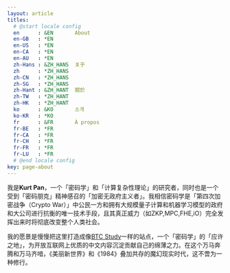 ```yaml
---
layout: article
titles:
  # @start locale config
  en      : &EN       About
  en-GB   : *EN
  en-US   : *EN
  en-CA   : *EN
  en-AU   : *EN
  zh-Hans : &ZH_HANS  关于
  zh      : *ZH_HANS
  zh-CN   : *ZH_HANS
  zh-SG   : *ZH_HANS
  zh-Hant : &ZH_HANT  關於
  zh-TW   : *ZH_HANT
  zh-HK   : *ZH_HANT
  ko      : &KO       소개
  ko-KR   : *KO
  fr      : &FR       À propos
  fr-BE   : *FR
  fr-CA   : *FR
  fr-CH   : *FR
  fr-FR   : *FR
  fr-LU   : *FR
  # @end locale config
key: page-about
---
```



我是**Kurt Pan**，一个「密码学」和「计算复杂性理论」的研究者，同时也是一个受到「密码朋克」精神感召的「加密无政府主义者」。我相信密码学是「第四次加密战争（Crypto War）」中公民一方和拥有大规模量子计算和机器学习模型的政府和大公司进行抗衡的唯一技术手段，且其真正威力（如ZKP,MPC,FHE,iO）完全发挥出来时将彻底改变整个人类社会。

我的愿景是慢慢把这里打造成像[BTC Study](https://www.btcstudy.org/)一样的站点，一个「密码学」的「应许之地」，为开放互联网上优质的中文内容沉淀贡献自己的绵薄之力。在这个万马奔腾和万马齐喑，《美丽新世界》和《1984》叠加共存的魔幻现实时代，这不啻为一种修行。

<!-- ---

我接受**小额打赏**以更好的建设本站。你可以选择通过以下方式给我打赏（哪怕1u我也非常感谢你的支持）：

- ERC20地址： `kurtpan.eth`或`0xb7fC44b76291ED7434bbec38FFDFDCAc4907a155`
- USDT(TRC20)地址：`TWkxaKiat5B3wg8kMjyEwxXCyaFQiHUtLY` -->

